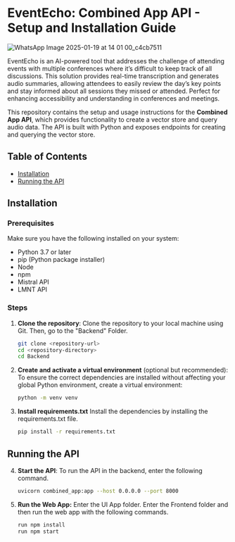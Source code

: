 # EventEcho: Combined App API - Setup and Installation Guide 

![WhatsApp Image 2025-01-19 at 14 01 00_c4cb7511](https://github.com/user-attachments/assets/402da5e7-8152-41e7-bb75-4c117483deae)

EventEcho is an AI-powered tool that addresses the challenge of attending events with multiple conferences where it’s difficult to keep track of all discussions. This solution provides real-time transcription and generates audio summaries, allowing attendees to easily review the day’s key points and stay informed about all sessions they missed or attended. Perfect for enhancing accessibility and understanding in conferences and meetings.

This repository contains the setup and usage instructions for the **Combined App API**, which provides functionality to create a vector store and query audio data. The API is built with Python and exposes endpoints for creating and querying the vector store.

## Table of Contents
- [Installation](#installation)
- [Running the API](#running-the-api)

## Installation

### Prerequisites
Make sure you have the following installed on your system:
- Python 3.7 or later
- pip (Python package installer)
- Node
- npm
- Mistral API
- LMNT API

### Steps

1. **Clone the repository**:
   Clone the repository to your local machine using Git. Then, go to the "Backend" Folder.

   ```bash
   git clone <repository-url>
   cd <repository-directory>
   cd Backend

2. **Create and activate a virtual environment** (optional but recommended):
   To ensure the correct dependencies are installed without affecting your global Python environment, create a virtual environment:

   ```bash
   python -m venv venv

3. **Install requirements.txt** 
Install the dependencies by installing the requirements.txt file.
   ```bash
   pip install -r requirements.txt 

## Running the API

4. **Start the API**:
   To run the API in the backend, enter the following command. 

   ```bash
   uvicorn combined_app:app --host 0.0.0.0 --port 8000 

5. **Run the Web App:**
    Enter the UI App folder. Enter the Frontend folder and then run the web app with the following commands.
    ```bash
    run npm install
    run npm start
